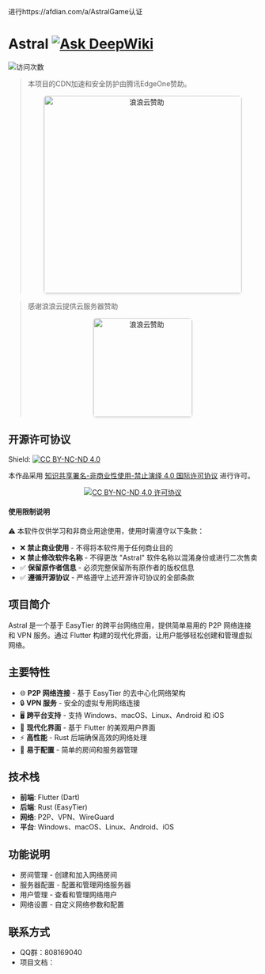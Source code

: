 
进行https://afdian.com/a/AstralGame认证
# Astral [![Ask DeepWiki](https://deepwiki.com/badge.svg)](https://deepwiki.com/ldoubil/astral)

![访问次数](https://count.getloli.com/@astral?name=astral-home&theme=original-new&padding=7&offset=0&align=top&scale=1&pixelated=1&darkmode=auto)

> 本项目的CDN加速和安全防护由腾讯EdgeOne赞助。
> <div style="margin: 15px 0; text-align: center;">
>   <a href="https://edgeone.ai/?from=github" style="display: inline-block;">
>     <img src="https://edgeone.ai/media/34fe3a45-492d-4ea4-ae5d-ea1087ca7b4b.png" 
>          style="width: 400px; max-width: 100%; height: auto; border-radius: 6px; box-shadow: 0 2px 4px rgba(0,0,0,0.1);"
>          alt="浪浪云赞助">
>   </a>
> </div>

> 感谢浪浪云提供云服务器赞助  
> <div style="margin: 15px 0; text-align: center;">
>   <a href="https://langlangy.cn/?ife9268:https://astral.fan/images/%E8%B5%9E%E5%8A%A9/logo%20(1).png" style="display: inline-block;">
>     <img src="https://astral.fan/images/%E8%B5%9E%E5%8A%A9/logo%20(1).png" 
>          style="width: 200px; max-width: 100%; height: auto; border-radius: 6px; box-shadow: 0 2px 4px rgba(0,0,0,0.1);"
>          alt="浪浪云赞助">
>   </a>
> </div>


## 开源许可协议
Shield: [![CC BY-NC-ND 4.0][cc-by-nc-nd-shield]][cc-by-nc-nd]

本作品采用 [知识共享署名-非商业性使用-禁止演绎 4.0 国际许可协议][cc-by-nc-nd] 进行许可。

<div style="text-align: center; margin: 10px 0;">
  <a href="https://creativecommons.org/licenses/by-nc-nd/4.0/legalcode.zh-hans" target="_blank">
    <img src="https://licensebuttons.net/l/by-nc-nd/4.0/88x31.png" alt="CC BY-NC-ND 4.0 许可协议" style="max-width: 100%;">
  </a>
</div>

#### 使用限制说明
⚠️ 本软件仅供学习和非商业用途使用，使用时需遵守以下条款：
- ❌ **禁止商业使用** - 不得将本软件用于任何商业目的
- ❌ **禁止修改软件名称** - 不得更改 "Astral" 软件名称以混淆身份或进行二次售卖
- ✅ **保留原作者信息** - 必须完整保留所有原作者的版权信息
- ✅ **遵循开源协议** - 严格遵守上述开源许可协议的全部条款


[cc-by-nc-nd]: https://creativecommons.org/licenses/by-nc-nd/4.0/legalcode.zh-hans
[cc-by-nc-nd-image]: https://licensebuttons.net/l/by-nc-nd/4.0/88x31.png
[cc-by-nc-nd-shield]: https://img.shields.io/badge/License-CC%20BY--NC--ND%204.0-lightgrey.svg

## 项目简介

Astral 是一个基于 EasyTier 的跨平台网络应用，提供简单易用的 P2P 网络连接和 VPN 服务。通过 Flutter 构建的现代化界面，让用户能够轻松创建和管理虚拟网络。

## 主要特性

- 🌐 **P2P 网络连接** - 基于 EasyTier 的去中心化网络架构
- 🔒 **VPN 服务** - 安全的虚拟专用网络连接
- 🖥️ **跨平台支持** - 支持 Windows、macOS、Linux、Android 和 iOS
- 🎨 **现代化界面** - 基于 Flutter 的美观用户界面
- ⚡ **高性能** - Rust 后端确保高效的网络处理
- 🔧 **易于配置** - 简单的房间和服务器管理

## 技术栈

- **前端**: Flutter (Dart)
- **后端**: Rust (EasyTier)
- **网络**: P2P、VPN、WireGuard
- **平台**: Windows、macOS、Linux、Android、iOS

## 功能说明

- 房间管理 - 创建和加入网络房间
- 服务器配置 - 配置和管理网络服务器
- 用户管理 - 查看和管理网络用户
- 网络设置 - 自定义网络参数和配置

## 联系方式

- QQ群：808169040
- 项目文档：


